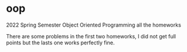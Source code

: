 # oop
2022 Spring Semester Object Oriented Programming all the homeworks

There are some problems in the first two homeworks, I did not get full points but the lasts one works perfectly fine.
